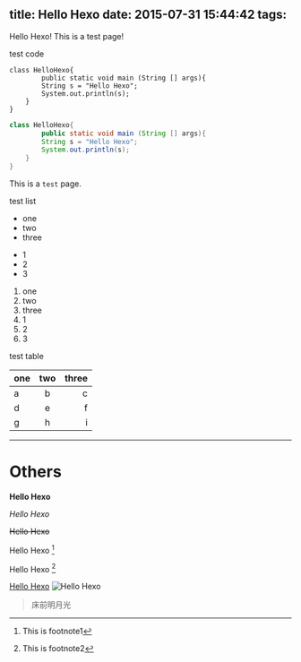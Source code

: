 title: Hello Hexo
date: 2015-07-31 15:44:42
tags:
---
Hello Hexo!
This is a test page!

<!-- more -->

test code

    class HelloHexo{
			public static void main (String [] args){
			String s = "Hello Hexo";
			System.out.println(s);
		}
    }
```java
class HelloHexo{
		public static void main (String [] args){
		String s = "Hello Hexo";
		System.out.println(s);
	}
}
```

This is a `test` page.



test list
+ one
+ two
+ three
 - 1
 - 2
 - 3


1. one
2. two
3. three
 1. 1
 2. 2
 3. 3



test table

| one | two | three |
| ---- | :---: | ----: |
| a   | b   | c  |
| d   | e   | f   |
| g   | h   | i   |



---
# Others

**Hello Hexo**

*Hello Hexo*

~~Hello Hexo~~

Hello Hexo [^footnote1]

Hello Hexo [^footnote2]

[Hello Hexo](http://e12e.com/)
![Hello Hexo](http://avatar.tietuku.com/avatar/68037f891c605f38bfca3be2d7113f5a?s=200)



[^footnote1]: This is footnote1

[^footnote2]: This is footnote2


>床前明月光
